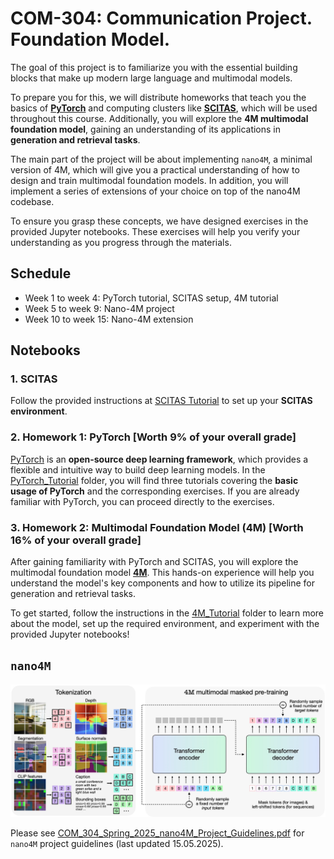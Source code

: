 # COM-304: Communication Project. Foundation Model.

The goal of this project is to familiarize you with the essential building blocks that make up modern large language and multimodal models. 

To prepare you for this, we will distribute homeworks that teach you the basics of **[PyTorch](https://pytorch.org/)** and computing clusters like **[SCITAS](https://www.epfl.ch/research/facilities/scitas/)**, which will be used throughout this course. 
Additionally, you will explore the **4M multimodal foundation model**, gaining an understanding of its applications in **generation and retrieval tasks**.

The main part of the project will be about implementing `nano4M`, a minimal version of 4M, which will give you a practical understanding of how to design and train multimodal foundation models. In addition, you will implement a series of extensions of your choice on top of the nano4M codebase.

To ensure you grasp these concepts, we have designed exercises in the provided Jupyter notebooks. These exercises will help you verify your understanding as you progress through the materials.

## Schedule

- Week 1 to week 4: PyTorch tutorial, SCITAS setup, 4M tutorial
- Week 5 to week 9: Nano-4M project
- Week 10 to week 15: Nano-4M extension

## Notebooks
### 1. SCITAS
Follow the provided instructions at [SCITAS Tutorial](https://github.com/EPFL-VILAB/com-304-4M-project-dev/blob/main/SCITAS_Tutorial/scitas_tutorial.md#scitas-tutorial) to set up your **SCITAS environment**.

### 2. Homework 1: PyTorch [Worth 9% of your overall grade]
[PyTorch](https://pytorch.org/) is an **open-source deep learning framework**, which provides a flexible and intuitive way to build deep learning models.
In the [PyTorch_Tutorial](./PyTorch_Tutorial/) folder, you will find three tutorials covering the **basic usage of PyTorch** and the corresponding exercises. If you are already familiar with PyTorch, you can proceed directly to the exercises.

### 3. Homework 2: Multimodal Foundation Model (4M) [Worth 16% of your overall grade]
After gaining familiarity with PyTorch and SCITAS, you will explore the multimodal foundation model **[4M](https://4m.epfl.ch/)**. This hands-on experience will help you understand the model's key components and how to utilize its pipeline for generation and retrieval tasks.

To get started, follow the instructions in the [4M_Tutorial](./4M_Tutorial/) folder to learn more about the model, set up the required environment, and experiment with the provided Jupyter notebooks!

## `nano4M`

![4M](./4M_Tutorial/assets/4M_architecture.png)

Please see [COM_304_Spring_2025_nano4M_Project_Guidelines.pdf](/COM_304_Spring_2025_nano4M_Project_Guidelines.pdf) for `nano4M` project guidelines (last updated 15.05.2025).
